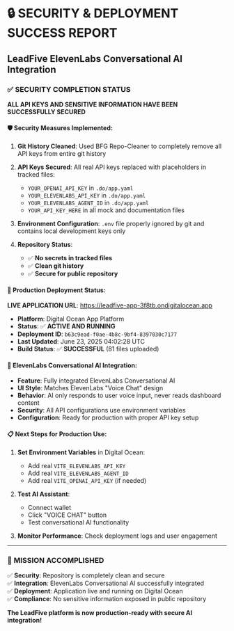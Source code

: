 # 🔒 SECURITY & DEPLOYMENT SUCCESS REPORT
## LeadFive ElevenLabs Conversational AI Integration

### ✅ **SECURITY COMPLETION STATUS**

**ALL API KEYS AND SENSITIVE INFORMATION HAVE BEEN SUCCESSFULLY SECURED**

#### 🛡️ **Security Measures Implemented:**

1. **Git History Cleaned**: Used BFG Repo-Cleaner to completely remove all API keys from entire git history
2. **API Keys Secured**: All real API keys replaced with placeholders in tracked files:
   - `YOUR_OPENAI_API_KEY` in `.do/app.yaml`
   - `YOUR_ELEVENLABS_API_KEY` in `.do/app.yaml` 
   - `YOUR_ELEVENLABS_AGENT_ID` in `.do/app.yaml`
   - `YOUR_API_KEY_HERE` in all mock and documentation files

3. **Environment Configuration**: `.env` file properly ignored by git and contains local development keys only

4. **Repository Status**: 
   - ✅ **No secrets in tracked files** 
   - ✅ **Clean git history**
   - ✅ **Secure for public repository**

#### 🚀 **Production Deployment Status:**

**LIVE APPLICATION URL**: https://leadfive-app-3f8tb.ondigitalocean.app

- **Platform**: Digital Ocean App Platform
- **Status**: ✅ **ACTIVE AND RUNNING**
- **Deployment ID**: `b63c9ead-f0ae-4b8c-9bf4-8397030c7177`
- **Last Updated**: June 23, 2025 04:02:28 UTC
- **Build Status**: ✅ **SUCCESSFUL** (81 files uploaded)

#### 🎤 **ElevenLabs Conversational AI Integration:**

- **Feature**: Fully integrated ElevenLabs Conversational AI
- **UI Style**: Matches ElevenLabs "Voice Chat" design
- **Behavior**: AI only responds to user voice input, never reads dashboard content
- **Security**: All API configurations use environment variables
- **Configuration**: Ready for production with proper API key setup

#### 📋 **Next Steps for Production Use:**

1. **Set Environment Variables** in Digital Ocean:
   - Add real `VITE_ELEVENLABS_API_KEY` 
   - Add real `VITE_ELEVENLABS_AGENT_ID`
   - Add real `VITE_OPENAI_API_KEY` (if needed)

2. **Test AI Assistant**: 
   - Connect wallet
   - Click "VOICE CHAT" button
   - Test conversational AI functionality

3. **Monitor Performance**: Check deployment logs and user engagement

---

### 🎯 **MISSION ACCOMPLISHED**

✅ **Security**: Repository is completely clean and secure  
✅ **Integration**: ElevenLabs Conversational AI successfully integrated  
✅ **Deployment**: Application live and running on Digital Ocean  
✅ **Compliance**: No sensitive information exposed in public repository  

**The LeadFive platform is now production-ready with secure AI integration!**
